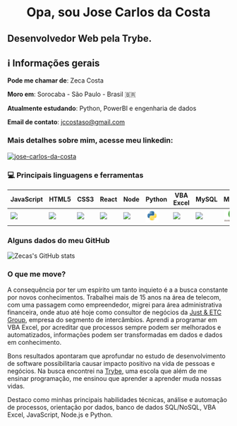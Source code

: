 <h1 align="center">
    Opa, sou <strong>Jose Carlos da Costa</strong>
</h1> 

<h2 align="left">
   Desenvolvedor Web pela <strong>Trybe</strong>.
</h2>

<h2>ℹ️ Informações gerais</h2>

<strong>Pode me chamar de</strong>: Zeca Costa

<strong>Moro em</strong>: Sorocaba - São Paulo - Brasil 🇧🇷

<strong>Atualmente estudando</strong>: Python, PowerBI e engenharia de dados

<strong>Email de contato</strong>: jccostaso@gmail.com

<h3 align="left">
    <strong>Mais detalhes sobre mim, acesse meu linkedin</strong>:
</h3>
<p align="left">
</h2>
<a href="https://linkedin.com/in/jose-carlos-da-costa" target="blank"><img align="center" src="https://raw.githubusercontent.com/rahuldkjain/github-profile-readme-generator/master/src/images/icons/Social/linked-in-alt.svg" alt="jose-carlos-da-costa" height="30" width="30" /></a>
</p>

<h3>💻 Principais linguagens e ferramentas</h3>

|<strong> JavaScript </strong>|<strong> HTML5 </strong>|<strong> CSS3 </strong>|<strong> React </strong>|<strong> Node </strong>|<strong> Python </strong>|<strong> VBA Excel </strong>| <strong> MySQL </strong>|<strong> MongoDB </strong>|<strong> GitHub </strong>|<strong> Heroku </strong>
|-|-|-|-|-|-|-|-|-|-|-
|<img height="30" src="https://www.flaticon.com/svg/static/icons/svg/919/919828.svg"/>|<img height="30" src="https://www.flaticon.com/svg/static/icons/svg/888/888859.svg"/>|<img height="30" src="https://www.flaticon.com/svg/static/icons/svg/888/888847.svg"/>|<img height="30" src="https://www.flaticon.com/svg/static/icons/svg/919/919851.svg"/>|<img height="30" src="https://www.flaticon.com/svg/static/icons/svg/919/919825.svg"/>|<img height="30" src="https://raw.githubusercontent.com/github/explore/80688e429a7d4ef2fca1e82350fe8e3517d3494d/topics/python/python.png"/>|<img height="30" src="https://www.flaticon.com/svg/static/icons/svg/732/732220.svg"/>|<img height="30" src="https://www.flaticon.com/svg/static/icons/svg/919/919836.svg"/>|<img height="30" src="https://raw.githubusercontent.com/devicons/devicon/master/icons/mongodb/mongodb-original-wordmark.svg"/>|<img height="30" src="https://www.flaticon.com/svg/static/icons/svg/733/733609.svg"/>|<img height="30" src="https://www.flaticon.com/svg/static/icons/svg/873/873120.svg"/>

<h3>Alguns dados do meu GitHub</h3>

![Zecas's GitHub stats](https://github-readme-stats.vercel.app/api?username=ZecaCosta&show_icons=true&theme=radical)

<h3>O que me move?</h3>

A consequência por ter um espírito um tanto inquieto é a a busca constante por novos conhecimentos. Trabalhei mais de 15 anos na área de telecom, com uma passagem como empreendedor, migrei para área administrativa financeira, onde atuo até hoje como consultor de negócios da [Just & ETC Group](https://www.justintercambios.com.br/), empresa do segmento de intercâmbios. Aprendi a programar em VBA Excel, por acreditar que processos sempre podem ser melhorados e automatizados, informações podem ser transformadas em dados e dados em conhecimento.

Bons resultados apontaram que aprofundar no estudo de desenvolvimento de software possibilitaria causar impacto positivo na vida de pessoas e negócios. Na busca encontrei na [Trybe](https://www.betrybe.com/), uma escola que além de me ensinar programação, me ensinou que aprender a aprender muda nossas vidas.

Destaco como minhas principais habilidades técnicas, análise e automação de processos, orientação por dados, banco de dados SQL/NoSQL, VBA Excel, JavaScript, Node.js e Python.

